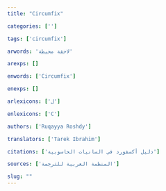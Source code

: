 ```yaml
---
title: "Circumfix"

categories: ['']

tags: ['circumfix']

arwords: 'لاحقة محيطة'

arexps: []

enwords: ['Circumfix']

enexps: []

arlexicons: ['ل']

enlexicons: ['C']

authors: ['Ruqayya Roshdy']

translators: ['Tarek Ibrahim']

citations: ['دليل أكسفورد في السانيات الحاسوبية']

sources: ['المنظمة العربية للترجمة']

slug: ""
---
```

